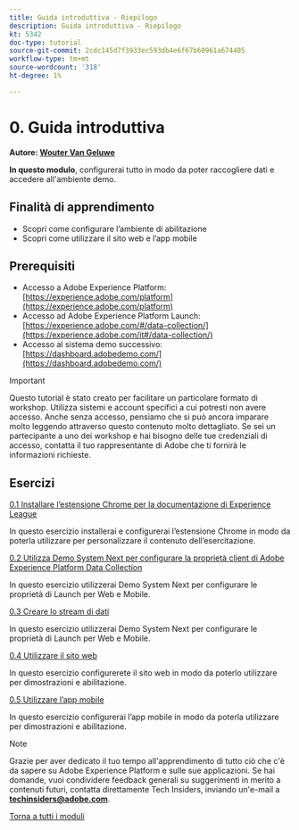 ```yaml
---
title: Guida introduttiva - Riepilogo
description: Guida introduttiva - Riepilogo
kt: 5342
doc-type: tutorial
source-git-commit: 2cdc145d7f3933ec593db4e6f67b60961a674405
workflow-type: tm+mt
source-wordcount: '318'
ht-degree: 1%

---
```


# 0. Guida introduttiva

**Autore: [Wouter Van Geluwe](https://www.linkedin.com/in/woutervangeluwe/)**

**In questo modulo**, configurerai tutto in modo da poter raccogliere dati e accedere all&#39;ambiente demo.

## Finalità di apprendimento

- Scopri come configurare l’ambiente di abilitazione
- Scopri come utilizzare il sito web e l’app mobile

## Prerequisiti

- Accesso a Adobe Experience Platform: [https://experience.adobe.com/platform](https://experience.adobe.com/platform)
- Accesso ad Adobe Experience Platform Launch: [https://experience.adobe.com/#/data-collection/](https://experience.adobe.com/it#/data-collection/)
- Accesso al sistema demo successivo: [https://dashboard.adobedemo.com/](https://dashboard.adobedemo.com/)

>[!IMPORTANT]
>
>Questo tutorial è stato creato per facilitare un particolare formato di workshop. Utilizza sistemi e account specifici a cui potresti non avere accesso. Anche senza accesso, pensiamo che si può ancora imparare molto leggendo attraverso questo contenuto molto dettagliato. Se sei un partecipante a uno dei workshop e hai bisogno delle tue credenziali di accesso, contatta il tuo rappresentante di Adobe che ti fornirà le informazioni richieste.


## Esercizi

[0.1 Installare l’estensione Chrome per la documentazione di Experience League](./ex1.md)

In questo esercizio installerai e configurerai l’estensione Chrome in modo da poterla utilizzare per personalizzare il contenuto dell’esercitazione.

[0.2 Utilizza Demo System Next per configurare la proprietà client di Adobe Experience Platform Data Collection](./ex2.md)

In questo esercizio utilizzerai Demo System Next per configurare le proprietà di Launch per Web e Mobile.

[0.3 Creare lo stream di dati](./ex3.md)

In questo esercizio utilizzerai Demo System Next per configurare le proprietà di Launch per Web e Mobile.

[0.4 Utilizzare il sito web](./ex4.md)

In questo esercizio configurerete il sito web in modo da poterlo utilizzare per dimostrazioni e abilitazione.

[0.5 Utilizzare l’app mobile](./ex5.md)

In questo esercizio configurerai l’app mobile in modo da poterla utilizzare per dimostrazioni e abilitazione.

>[!NOTE]
>
>Grazie per aver dedicato il tuo tempo all&#39;apprendimento di tutto ciò che c&#39;è da sapere su Adobe Experience Platform e sulle sue applicazioni. Se hai domande, vuoi condividere feedback generali su suggerimenti in merito a contenuti futuri, contatta direttamente Tech Insiders, inviando un&#39;e-mail a **techinsiders@adobe.com**.

[Torna a tutti i moduli](../../../overview.md)

